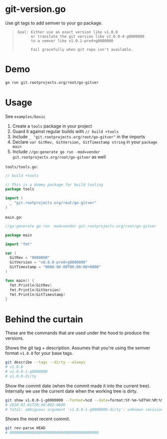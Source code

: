 # git-version.go

Use git tags to add semver to your go package.

>     Goal: Either use an exact version like v1.0.0
>           or translate the git version like v1.0.0-4-g0000000
>           to a semver like v1.0.1-pre4+g0000000
>
>           Fail gracefully when git repo isn't available.

# Demo

```bash
go run git.rootprojects.org/root/go-gitver
```

# Usage

See `examples/basic`

1. Create a `tools` package in your project
2. Guard it against regular builds with `// build +tools`
3. Include `_ "git.rootprojects.org/root/go-gitver"` in the imports
4. Declare `var GitRev, GitVersion, GitTimestamp string` in your `package main`
5. Include `//go:generate go run -mod=vendor git.rootprojects.org/root/go-gitver` as well

`tools/tools.go`:

```go
// build +tools

// This is a dummy package for build tooling
package tools

import (
  _ "git.rootprojects.org/root/go-gitver"
)
```

`main.go`:

```go
//go:generate go run -mod=vendor git.rootprojects.org/root/go-gitver

package main

import "fmt"

var (
  GitRev = "0000000"
  GitVersion = "v0.0.0-pre0+g0000000"
  GitTimestamp = "0000-00-00T00:00:00+0000"
)

func main() {
  fmt.Println(GitRev)
  fmt.Println(GitVersion)
  fmt.Println(GitTimestamp)
}
```

# Behind the curtain

These are the commands that are used under the hood to produce the versions.

Shows the git tag + description. Assumes that you're using the semver format `v1.0.0` for your base tags.

```bash
git describe --tags --dirty --always
# v1.0.0
# v1.0.0-1-g0000000
# v1.0.0-dirty
```

Show the commit date (when the commit made it into the current tree).
Internally we use the current date when the working tree is dirty.

```bash
git show v1.0.0-1-g0000000 --format=%cd --date=format:%Y-%m-%dT%H:%M:%SZ%z --no-patch
# 2010-01-01T20:30:00Z-0600
# fatal: ambiguous argument 'v1.0.0-1-g0000000-dirty': unknown revision or path not in the working tree.
```

Shows the most recent commit.

```bash
git rev-parse HEAD
# 0000000000000000000000000000000000000000
```
